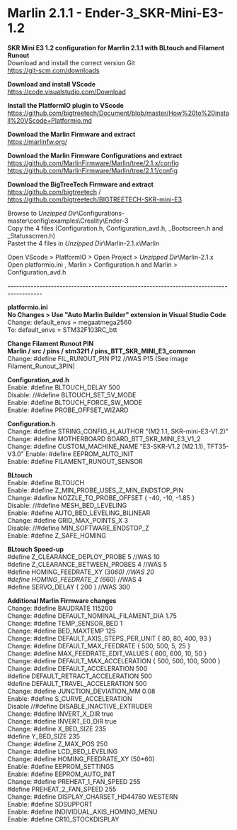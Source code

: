 # Marlin 2.1.1 - Ender-3_SKR-Mini-E3-1.2
<b> SKR Mini E3 1.2 configuration for Marrlin 2.1.1 with BLtouch and Filament Runout </b><br>
Download and install the correct version Git <br>
https://git-scm.com/downloads

<b> Download and install VScode </b><br>
https://code.visualstudio.com/Download

<b> Install the PlatformIO plugin to VScode </b><br>
https://github.com/bigtreetech/Document/blob/master/How%20to%20install%20VScode+Platformio.md

<b> Download the Marlin Firmware and extract  </b><br>
https://marlinfw.org/

<b> Download the Marlin Firmware Configurations and extract  </b><br>
https://github.com/MarlinFirmware/Marlin/tree/2.1.x/config <br>
https://github.com/MarlinFirmware/Marlin/tree/2.1.1/config <br>

<b> Download the BigTreeTech Firmware and extract  </b><br>
https://github.com/bigtreetech / https://github.com/bigtreetech/BIGTREETECH-SKR-mini-E3 <br>

Browse to *Unzipped Dir*\Configurations-master\config\examples\Creality\Ender-3 <br>
Copy the 4 files (Configuration.h, Configuration_avd.h, _Bootscreen.h and _Statusscrren.h) <br>
Pastet the 4 files in *Unzipped Dir*\Marlin-2.1.x\Marlin <br>

Open VScode > PlatformIO > Open Project > *Unzipped Dir*\Marlin-2.1.x <br>
Open platformio.ini , Marlin > Configuration.h and Marlin > Configuration_avd.h

<b> ---------------------------------------------------------------------------------------- </b>

<b> platformio.ini </b><br>
<b> No Changes > Use "Auto Marlin Builder" extension in Visual Studio Code </b><br>
Change: default_envs = megaatmega2560 <br>
To: default_envs = STM32F103RC_btt <br>

<b> Change Filament Runout PIN </b><br>
<b> Marlin / src / pins / stm32f1 / pins_BTT_SKR_MINI_E3_common </b><br>
Change: #define FIL_RUNOUT_PIN   P12 //WAS P15 (See image Filament_Runout_3PIN)

<b> Configuration_avd.h </b><br>
Enable: #define BLTOUCH_DELAY 500 <br>
Disable: //#define BLTOUCH_SET_5V_MODE <br>
Enable: #define BLTOUCH_FORCE_SW_MODE <br>
Enable: #define PROBE_OFFSET_WIZARD

<b> Configuration.h </b><br>
Change: #define STRING_CONFIG_H_AUTHOR "(M2.1.1, SKR-mini-E3-V1.2)" <br>
Change: #define MOTHERBOARD BOARD_BTT_SKR_MINI_E3_V1_2 <br>
Change: #define CUSTOM_MACHINE_NAME "E3-SKR-V1.2 (M2.1.1), TFT35-V3.0"
Enable: #define EEPROM_AUTO_INIT <br>
Enable: #define FILAMENT_RUNOUT_SENSOR


<b> BLtouch </b><br>
Enable: #define BLTOUCH <br>
Enable: #define Z_MIN_PROBE_USES_Z_MIN_ENDSTOP_PIN <br>
Change: #define NOZZLE_TO_PROBE_OFFSET { -40, -10, -1.85 } <br>
Disable: //#define MESH_BED_LEVELING <br>
Enable: #define AUTO_BED_LEVELING_BILINEAR <br>
Change: #define GRID_MAX_POINTS_X 3 <br>
Disable: //#define MIN_SOFTWARE_ENDSTOP_Z <br>
Enable: #define Z_SAFE_HOMING <br>

<b> BLtouch Speed-up </b><br>
#define Z_CLEARANCE_DEPLOY_PROBE   5 //WAS 10 <br>
#define Z_CLEARANCE_BETWEEN_PROBES  4 //WAS 5 <br>
#define HOMING_FEEDRATE_XY (30*60) //WAS 20  <br>
#define HOMING_FEEDRATE_Z  (6*60) //WAS 4 <br>
#define SERVO_DELAY { 200 }  //WAS 300 <br>


<b> Additional Marlin Firmware changes </b><br>
Change: #define BAUDRATE 115200 <br>
Change: #define DEFAULT_NOMINAL_FILAMENT_DIA 1.75 <br>
Change: #define TEMP_SENSOR_BED 1 <br>
Change: #define BED_MAXTEMP      125 <br>
Change: #define DEFAULT_AXIS_STEPS_PER_UNIT   { 80, 80, 400, 93 } <br>
Change: #define DEFAULT_MAX_FEEDRATE          { 500, 500, 5, 25 } <br>
Change: #define MAX_FEEDRATE_EDIT_VALUES    { 600, 600, 10, 50 }  <br>
Change: #define DEFAULT_MAX_ACCELERATION      { 500, 500, 100, 5000 } <br>
Change: #define DEFAULT_ACCELERATION          500  <br>
    #define DEFAULT_RETRACT_ACCELERATION  500 <br>
    #define DEFAULT_TRAVEL_ACCELERATION   500 <br>
Change: #define JUNCTION_DEVIATION_MM 0.08 <br>
Enable: #define S_CURVE_ACCELERATION <br>
Disable //#define DISABLE_INACTIVE_EXTRUDER <br>
Change: #define INVERT_X_DIR true <br>
Change: #define INVERT_E0_DIR true <br>
Change: #define X_BED_SIZE 235 <br>
    #define Y_BED_SIZE 235 <br>
Change: #define Z_MAX_POS 250 <br>
Change: #define LCD_BED_LEVELING <br>
Change: #define HOMING_FEEDRATE_XY (50*60) <br>
Enable: #define EEPROM_SETTINGS <br>
Enable: #define EEPROM_AUTO_INIT <br>
Change: #define PREHEAT_1_FAN_SPEED   255 <br>
	    #define PREHEAT_2_FAN_SPEED   255 <br>
Change: #define DISPLAY_CHARSET_HD44780 WESTERN <br>
Enable: #define SDSUPPORT <br>
Enable: #define INDIVIDUAL_AXIS_HOMING_MENU <br>
Enable: #define CR10_STOCKDISPLAY <br>
